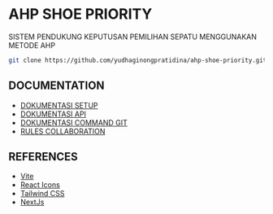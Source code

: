 # AHP SHOE PRIORITY
SISTEM PENDUKUNG KEPUTUSAN PEMILIHAN SEPATU MENGGUNAKAN METODE AHP

```bash
git clone https://github.com/yudhaginongpratidina/ahp-shoe-priority.git
```

## DOCUMENTATION
* [DOKUMENTASI SETUP](./docs/setup.md)
* [DOKUMENTASI API](./docs/api.md)
* [DOKUMENTASI COMMAND GIT](./docs/git.md)
* [RULES COLLABORATION](./docs/colab.md)


## REFERENCES

* [Vite](https://vitejs.dev/)
* [React Icons](https://react-icons.github.io/react-icons/)
* [Tailwind CSS](https://tailwindcss.com/docs/installation)
* [NextJs](https://nextjs.org/docs)